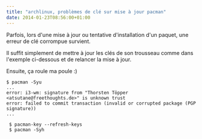 ```yaml
---
title: "archlinux, problèmes de clé sur mise à jour pacman"
date: 2014-01-23T08:56:00+01:00
---
```

Parfois, lors d'une mise à jour ou tentative d'installation d'un paquet, une erreur de clé corrompue survient.

Il suffit simplement de mettre à jour les clés de son trousseau comme dans l'exemple ci-dessous et de relancer la mise à jour.

Ensuite, ça roule ma poule :) 


```
$ pacman -Syu
...
error: i3-wm: signature from "Thorsten Töpper <atsutane@freethoughts.de>" is unknown trust
error: failed to commit transaction (invalid or corrupted package (PGP signature))
...

 $ pacman-key --refresh-keys
 $ pacman -Syh
```
